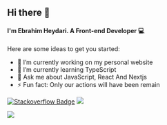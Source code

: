 ## Hi there 👋

#### I'm Ebrahim Heydari. A Front-end Developer 💻


Here are some ideas to get you started:

- 🔭 I’m currently working on my personal website
- 🌱 I’m currently learning TypeScript
- 💬 Ask me about JavaScript, React And Nextjs
- ⚡ Fun fact: Only our actions will have been remain


[![Stackoverflow Badge](https://img.shields.io/badge/-Stackoverflow-cdcdcd?style=flat-square&logo=Stackoverflow&logoColor=Red&link=https://stackoverflow.com/users/15248776/ebrahim)](https://stackoverflow.com/users/15248776/ebrahim)
[![](https://visitcount.itsvg.in/api?id=EbrahimHeydari&label=Profile%20Views&color=0&icon=5&pretty=true)](https://visitcount.itsvg.in)

<!-- ![focus](https://img.shields.io/badge/focus-frontend-blue) -->

<a href="https://github.com/EbrahimHeydari">
  <img src="https://github-readme-stats.vercel.app/api?username=EbrahimHeydari&hide=stars&show_icons=true&theme=react">
</a>



<!-- ![Top Langs](https://github-readme-stats.vercel.app/api/top-langs/?username=EbrahimHeydari&theme=react) -->
